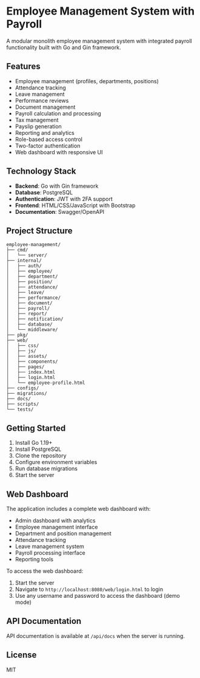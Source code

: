 # Employee Management System with Payroll

A modular monolith employee management system with integrated payroll functionality built with Go and Gin framework.

## Features
- Employee management (profiles, departments, positions)
- Attendance tracking
- Leave management
- Performance reviews
- Document management
- Payroll calculation and processing
- Tax management
- Payslip generation
- Reporting and analytics
- Role-based access control
- Two-factor authentication
- Web dashboard with responsive UI

## Technology Stack
- **Backend**: Go with Gin framework
- **Database**: PostgreSQL
- **Authentication**: JWT with 2FA support
- **Frontend**: HTML/CSS/JavaScript with Bootstrap
- **Documentation**: Swagger/OpenAPI

## Project Structure
```
employee-management/
├── cmd/
│   └── server/
├── internal/
│   ├── auth/
│   ├── employee/
│   ├── department/
│   ├── position/
│   ├── attendance/
│   ├── leave/
│   ├── performance/
│   ├── document/
│   ├── payroll/
│   ├── report/
│   ├── notification/
│   ├── database/
│   └── middleware/
├── pkg/
├── web/
│   ├── css/
│   ├── js/
│   ├── assets/
│   ├── components/
│   ├── pages/
│   ├── index.html
│   ├── login.html
│   └── employee-profile.html
├── configs/
├── migrations/
├── docs/
├── scripts/
└── tests/
```

## Getting Started
1. Install Go 1.19+
2. Install PostgreSQL
3. Clone the repository
4. Configure environment variables
5. Run database migrations
6. Start the server

## Web Dashboard
The application includes a complete web dashboard with:
- Admin dashboard with analytics
- Employee management interface
- Department and position management
- Attendance tracking
- Leave management system
- Payroll processing interface
- Reporting tools

To access the web dashboard:
1. Start the server
2. Navigate to `http://localhost:8080/web/login.html` to login
3. Use any username and password to access the dashboard (demo mode)

## API Documentation
API documentation is available at `/api/docs` when the server is running.

## License
MIT
